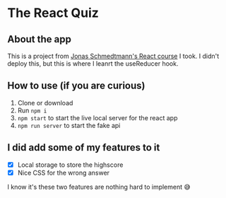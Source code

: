 # The React Quiz

## About the app

This is a project from [Jonas Schmedtmann's React course](https://www.udemy.com/course/the-ultimate-react-course/) I took. I didn't deploy this, but this is where I leanrt the useReducer hook.

## How to use (if you are curious)

1. Clone or download
1. Run `npm i`
1. `npm start` to start the live local server for the react app
1. `npm run server` to start the fake api

## I did add some of my features to it

- [x] Local storage to store the highscore
- [x] Nice CSS for the wrong answer

I know it's these two features are nothing hard to implement 😅
